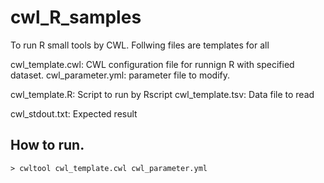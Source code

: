 # cwl_R_samples

To run R small tools by CWL. 
Follwing files are templates for all 

cwl_template.cwl: CWL configuration file for runnign R with specified dataset.
cwl_parameter.yml: parameter file to modify.

cwl_template.R: Script to run by Rscript
cwl_template.tsv: Data file to read

cwl_stdout.txt: Expected result

## How to run.
```
> cwltool cwl_template.cwl cwl_parameter.yml 
```
